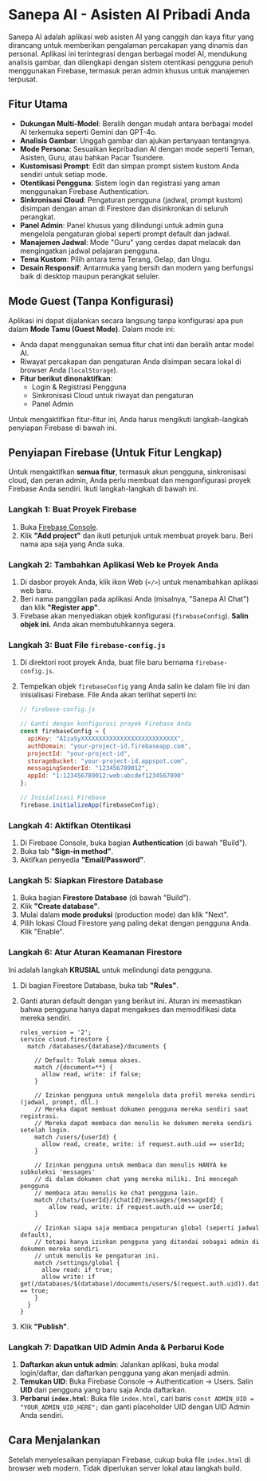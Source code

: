 # Sanepa AI - Asisten AI Pribadi Anda

Sanepa AI adalah aplikasi web asisten AI yang canggih dan kaya fitur yang dirancang untuk memberikan pengalaman percakapan yang dinamis dan personal. Aplikasi ini terintegrasi dengan berbagai model AI, mendukung analisis gambar, dan dilengkapi dengan sistem otentikasi pengguna penuh menggunakan Firebase, termasuk peran admin khusus untuk manajemen terpusat.

## Fitur Utama

- **Dukungan Multi-Model**: Beralih dengan mudah antara berbagai model AI terkemuka seperti Gemini dan GPT-4o.
- **Analisis Gambar**: Unggah gambar dan ajukan pertanyaan tentangnya.
- **Mode Persona**: Sesuaikan kepribadian AI dengan mode seperti Teman, Asisten, Guru, atau bahkan Pacar Tsundere.
- **Kustomisasi Prompt**: Edit dan simpan prompt sistem kustom Anda sendiri untuk setiap mode.
- **Otentikasi Pengguna**: Sistem login dan registrasi yang aman menggunakan Firebase Authentication.
- **Sinkronisasi Cloud**: Pengaturan pengguna (jadwal, prompt kustom) disimpan dengan aman di Firestore dan disinkronkan di seluruh perangkat.
- **Panel Admin**: Panel khusus yang dilindungi untuk admin guna mengelola pengaturan global seperti prompt default dan jadwal.
- **Manajemen Jadwal**: Mode "Guru" yang cerdas dapat melacak dan mengingatkan jadwal pelajaran pengguna.
- **Tema Kustom**: Pilih antara tema Terang, Gelap, dan Ungu.
- **Desain Responsif**: Antarmuka yang bersih dan modern yang berfungsi baik di desktop maupun perangkat seluler.

## Mode Guest (Tanpa Konfigurasi)

Aplikasi ini dapat dijalankan secara langsung tanpa konfigurasi apa pun dalam **Mode Tamu (Guest Mode)**. Dalam mode ini:
- Anda dapat menggunakan semua fitur chat inti dan beralih antar model AI.
- Riwayat percakapan dan pengaturan Anda disimpan secara lokal di browser Anda (`localStorage`).
- **Fitur berikut dinonaktifkan**:
    - Login & Registrasi Pengguna
    - Sinkronisasi Cloud untuk riwayat dan pengaturan
    - Panel Admin

Untuk mengaktifkan fitur-fitur ini, Anda harus mengikuti langkah-langkah penyiapan Firebase di bawah ini.

## Penyiapan Firebase (Untuk Fitur Lengkap)

Untuk mengaktifkan **semua fitur**, termasuk akun pengguna, sinkronisasi cloud, dan peran admin, Anda perlu membuat dan mengonfigurasi proyek Firebase Anda sendiri. Ikuti langkah-langkah di bawah ini.

### Langkah 1: Buat Proyek Firebase

1.  Buka [Firebase Console](https://console.firebase.google.com/).
2.  Klik **"Add project"** dan ikuti petunjuk untuk membuat proyek baru. Beri nama apa saja yang Anda suka.

### Langkah 2: Tambahkan Aplikasi Web ke Proyek Anda

1.  Di dasbor proyek Anda, klik ikon Web (`</>`) untuk menambahkan aplikasi web baru.
2.  Beri nama panggilan pada aplikasi Anda (misalnya, "Sanepa AI Chat") dan klik **"Register app"**.
3.  Firebase akan menyediakan objek konfigurasi (`firebaseConfig`). **Salin objek ini.** Anda akan membutuhkannya segera.

### Langkah 3: Buat File `firebase-config.js`

1.  Di direktori root proyek Anda, buat file baru bernama `firebase-config.js`.
2.  Tempelkan objek `firebaseConfig` yang Anda salin ke dalam file ini dan inisialisasi Firebase. File Anda akan terlihat seperti ini:

    ```javascript
    // firebase-config.js

    // Ganti dengan konfigurasi proyek Firebase Anda
    const firebaseConfig = {
      apiKey: "AIzaSyXXXXXXXXXXXXXXXXXXXXXXXXXXX",
      authDomain: "your-project-id.firebaseapp.com",
      projectId: "your-project-id",
      storageBucket: "your-project-id.appspot.com",
      messagingSenderId: "123456789012",
      appId: "1:123456789012:web:abcdef1234567890"
    };

    // Inisialisasi Firebase
    firebase.initializeApp(firebaseConfig);
    ```

### Langkah 4: Aktifkan Otentikasi

1.  Di Firebase Console, buka bagian **Authentication** (di bawah "Build").
2.  Buka tab **"Sign-in method"**.
3.  Aktifkan penyedia **"Email/Password"**.

### Langkah 5: Siapkan Firestore Database

1.  Buka bagian **Firestore Database** (di bawah "Build").
2.  Klik **"Create database"**.
3.  Mulai dalam **mode produksi** (production mode) dan klik "Next".
4.  Pilih lokasi Cloud Firestore yang paling dekat dengan pengguna Anda. Klik "Enable".

### Langkah 6: Atur Aturan Keamanan Firestore

Ini adalah langkah **KRUSIAL** untuk melindungi data pengguna.

1.  Di bagian Firestore Database, buka tab **"Rules"**.
2.  Ganti aturan default dengan yang berikut ini. Aturan ini memastikan bahwa pengguna hanya dapat mengakses dan memodifikasi data mereka sendiri.

    ```
    rules_version = '2';
    service cloud.firestore {
      match /databases/{database}/documents {

        // Default: Tolak semua akses.
        match /{document=**} {
          allow read, write: if false;
        }

        // Izinkan pengguna untuk mengelola data profil mereka sendiri (jadwal, prompt, dll.)
        // Mereka dapat membuat dokumen pengguna mereka sendiri saat registrasi.
        // Mereka dapat membaca dan menulis ke dokumen mereka sendiri setelah login.
        match /users/{userId} {
          allow read, create, write: if request.auth.uid == userId;
        }

        // Izinkan pengguna untuk membaca dan menulis HANYA ke subkoleksi 'messages'
        // di dalam dokumen chat yang mereka miliki. Ini mencegah pengguna
        // membaca atau menulis ke chat pengguna lain.
        match /chats/{userId}/{chatId}/messages/{messageId} {
            allow read, write: if request.auth.uid == userId;
        }

        // Izinkan siapa saja membaca pengaturan global (seperti jadwal default),
        // tetapi hanya izinkan pengguna yang ditandai sebagai admin di dokumen mereka sendiri
        // untuk menulis ke pengaturan ini.
        match /settings/global {
          allow read: if true;
          allow write: if get(/databases/$(database)/documents/users/$(request.auth.uid)).data.isAdmin == true;
        }
      }
    }
    ```

3.  Klik **"Publish"**.

### Langkah 7: Dapatkan UID Admin Anda & Perbarui Kode

1.  **Daftarkan akun untuk admin**: Jalankan aplikasi, buka modal login/daftar, dan daftarkan pengguna yang akan menjadi admin.
2.  **Temukan UID**: Buka Firebase Console -> Authentication -> Users. Salin **UID** dari pengguna yang baru saja Anda daftarkan.
3.  **Perbarui `index.html`**: Buka file `index.html`, cari baris `const ADMIN_UID = "YOUR_ADMIN_UID_HERE";` dan ganti placeholder UID dengan UID Admin Anda sendiri.

## Cara Menjalankan

Setelah menyelesaikan penyiapan Firebase, cukup buka file `index.html` di browser web modern. Tidak diperlukan server lokal atau langkah build.
